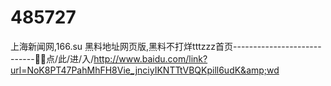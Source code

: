 # 485727
上海新闻网,166.su 黑料地址网页版,黑料不打烊tttzzz首页----------------------------🐲🐲点/此/进/入/http://www.baidu.com/link?url=NoK8PT47PahMhFH8Vie_jnciyIKNTTtVBQKpill6udK&amp;wd
